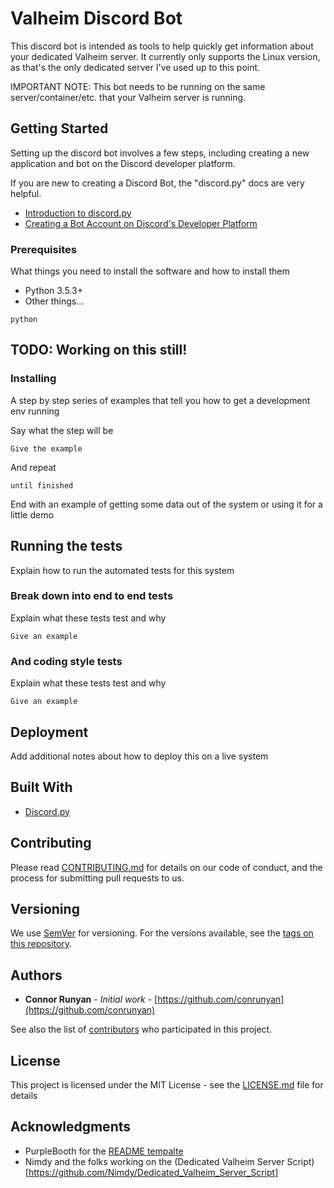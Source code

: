 # Valheim Discord Bot

This discord bot is intended as tools to help quickly get information about your dedicated Valheim server. It currently only supports the Linux version, as that's the only dedicated server I've used up to this point. 

IMPORTANT NOTE: This bot needs to be running on the same server/container/etc. that your Valheim server is running.

## Getting Started

Setting up the discord bot involves a few steps, including creating a new application and bot on the Discord developer platform.

If you are new to creating a Discord Bot, the "discord.py" docs are very helpful.
* [Introduction to discord.py](https://discordpy.readthedocs.io/en/latest/intro.html)
* [Creating a Bot Account on Discord's Developer Platform](https://discordpy.readthedocs.io/en/latest/discord.html)

### Prerequisites

What things you need to install the software and how to install them

* Python 3.5.3+
* Other things...
```
python
```
## TODO: Working on this still!

### Installing

A step by step series of examples that tell you how to get a development env running

Say what the step will be

```
Give the example
```

And repeat

```
until finished
```

End with an example of getting some data out of the system or using it for a little demo

## Running the tests

Explain how to run the automated tests for this system

### Break down into end to end tests

Explain what these tests test and why

```
Give an example
```

### And coding style tests

Explain what these tests test and why

```
Give an example
```

## Deployment

Add additional notes about how to deploy this on a live system

## Built With

* [Discord.py](https://discordpy.readthedocs.io/en/latest/)

## Contributing

Please read [CONTRIBUTING.md](https://gist.github.com/PurpleBooth/b24679402957c63ec426) for details on our code of conduct, and the process for submitting pull requests to us.

## Versioning

We use [SemVer](http://semver.org/) for versioning. For the versions available, see the [tags on this repository](https://github.com/your/project/tags). 

## Authors

* **Connor Runyan** - *Initial work* - [https://github.com/conrunyan](https://github.com/conrunyan)

See also the list of [contributors](https://github.com/your/project/contributors) who participated in this project.

## License

This project is licensed under the MIT License - see the [LICENSE.md](LICENSE.md) file for details

## Acknowledgments

* PurpleBooth for the [README tempalte](https://gist.github.com/PurpleBooth/109311bb0361f32d87a2)
* Nimdy and the folks working on the (Dedicated Valheim Server Script)[https://github.com/Nimdy/Dedicated_Valheim_Server_Script]
